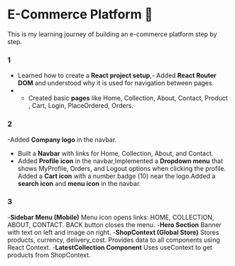 # E-Commerce Platform 🛒

This is my learning journey of building an e-commerce platform step by step.

###  1  
- Learned how to create a **React project setup**,- Added **React Router DOM** and understood why it is used for navigation between pages.
- - Created basic **pages** like Home, Collection, About, Contact, Product , Cart, Login, PlaceOrdered, Orders.
###  2  
-Added **Company logo** in the navbar.
- Built a **Navbar** with links for Home, Collection, About, and Contact.
- Added **Profile icon** in the navbar,Implemented a **Dropdown menu** that shows MyProfile, Orders, and Logout options when clicking the profile.
  Added a **Cart icon** with a number badge (10) near the logo.Added a **search icon** and **menu icon** in the navbar.
###  3
-**Sidebar Menu (Mobile)**
Menu icon opens links: HOME, COLLECTION, ABOUT, CONTACT.
BACK button closes the menu.
-**Hero Section**
Banner with text on left and image on right.
-**ShopContext (Global Store)**
Stores products, currency, delivery_cost.
Provides data to all components using React Context.
-**LatestCollection Component**
Uses useContext to get products from ShopContext.
